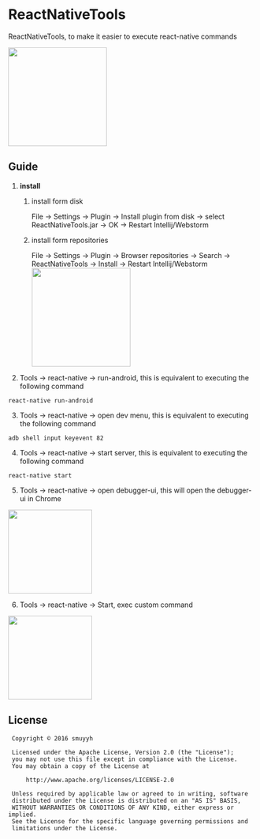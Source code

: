 # ReactNativeTools
ReactNativeTools, to make it easier to execute react-native commands

<img src="https://github.com/smuyyh/ReactNativeTools/raw/master/screenshot/toolsmenu_1.png" height=200 />

## Guide

1. **install**
    1. install form disk

        File -> Settings -> Plugin -> Install plugin from disk -> select ReactNativeTools.jar -> OK -> Restart Intellij/Webstorm

    2. install form repositories

        File -> Settings -> Plugin -> Browser repositories -> Search -> ReactNativeTools -> Install -> Restart Intellij/Webstorm
        <img src="https://github.com/smuyyh/ReactNativeTools/raw/master/screenshot/repo.png" width=200 />

  
2. Tools -> react-native -> run-android, this is equivalent to executing the following command
  ```
react-native run-android
  ```
3. Tools -> react-native -> open dev menu, this is equivalent to executing the following command

  ```
adb shell input keyevent 82
  ```
4. Tools -> react-native -> start server, this is equivalent to executing the following command

  ```
react-native start
  ```

5. Tools -> react-native -> open debugger-ui, this will open the debugger-ui in Chrome

  <img src="https://github.com/smuyyh/ReactNativeTools/raw/master/screenshot/opendebuggerui.png" height=170 />

6. Tools -> react-native -> Start, exec custom command
  
  <img src="https://github.com/smuyyh/ReactNativeTools/raw/master/screenshot/sendcommand.png" height=170 />
  
## License
```
 Copyright © 2016 smuyyh

 Licensed under the Apache License, Version 2.0 (the "License");
 you may not use this file except in compliance with the License.
 You may obtain a copy of the License at

     http://www.apache.org/licenses/LICENSE-2.0

 Unless required by applicable law or agreed to in writing, software
 distributed under the License is distributed on an "AS IS" BASIS,
 WITHOUT WARRANTIES OR CONDITIONS OF ANY KIND, either express or implied.
 See the License for the specific language governing permissions and
 limitations under the License.
```
   
